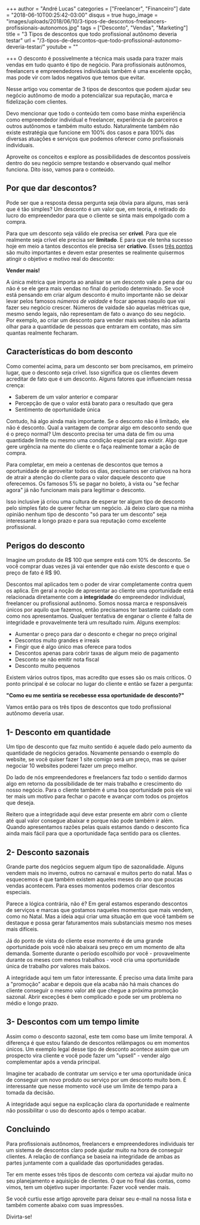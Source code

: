 +++
author = "André Lucas"
categories = ["Freelancer", "Financeiro"]
date = "2018-06-10T00:25:42-03:00"
disqus = true
hugo_image = "images/uploads/2018/06/10/3-tipos-de-descontos-freelancers-profissionais-autonomos.jpg"
tags = ["Desconto", "Vendas", "Marketing"]
title = "3 Tipos de descontos que todo profissional autônomo deveria testar"
url = "/3-tipos-de-descontos-que-todo-profissional-autonomo-deveria-testar/"
youtube = ""

+++
O desconto é possivelmente a técnica mais usada para trazer mais vendas em tudo quanto é tipo de negócio. Para profissionais autônomos, freelancers e empreendedores individuais também é uma excelente opção, mas pode vir com lados negativos que temos que evitar.

Nesse artigo vou comentar de 3 tipos de descontos que podem ajudar seu negócio autônomo de modo a potencializar sua reputação, marca e fidelização com clientes.

Devo mencionar que todo o conteúdo tem como base minha experiência como empreendedor individual e freelancer, experiência de parceiros e outros autônomos e também muito estudo. Naturalmente também não existe estratégia que funcione em 100% dos casos e para 100% das diversas atuações e serviços que podemos oferecer como profissionais individuais.

Aproveite os conceitos e explore as possibilidades de descontos possíveis dentro do seu negócio sempre testando e observando qual melhor funciona. Dito isso, vamos para o conteúdo.

## Por que dar descontos?

Pode ser que a resposta dessa pergunta seja óbvia para alguns, mas será que é tão simples? Um desconto é um valor que, em teoria, é retirado do lucro do empreendedor para que o cliente se sinta mais empolgado com a compra.

Para que um desconto seja válido ele precisa ser **crível**. Para que ele realmente seja crível ele precisa ser **limitado**. E para que ele tenha sucesso hoje em meio a tantos descontos ele precisa ser **criativo**. Esses [três pontos](http://www.sebraemercados.com.br/aprenda-dar-descontos-sem-prejudicar/) são muito importantes e devem estar presentes se realmente quisermos atingir o objetivo e motivo real do desconto:

**Vender mais!**

A única métrica que importa ao analisar se um desconto vale a pena dar ou não é se ele gera mais vendas no final do período determinado. Se você está pensando em criar algum desconto é muito importante não se deixar levar pelos famosos _números de vaidade_ e focar apenas naquilo que vai fazer seu negócio crescer. Números de vaidade são aquelas métricas que, mesmo sendo legais, não representam de fato o avanço do seu negócio. Por exemplo, ao criar um desconto para vender mais websites não adianta olhar para a quantidade de pessoas que entraram em contato, mas sim quantas realmente fecharam.

## Características do bom desconto

Como comentei acima, para um desconto ser bom precisamos, em primeiro lugar, que o desconto seja crível. Isso significa que os clientes devem acreditar de fato que é um desconto. Alguns fatores que influenciam nessa crença:

* Saberem de um valor anterior e comparar
* Percepção de que o valor está barato para o resultado que gera
* Sentimento de oportunidade única

Contudo, há algo ainda mais importante. Se o desconto não é limitado, ele não é desconto. Qual a vantagem de comprar algo em desconto sendo que é o preço normal? Um desconto precisa ter uma data de fim ou uma quantidade limite ou mesmo uma condição especial para existir. Algo que gere urgência na mente do cliente e o faça realmente tomar a ação de compra.

Para completar, em meio a centenas de descontos que temos a oportunidade de aproveitar todos os dias, precisamos ser criativos na hora de atrair a atenção do cliente para o valor daquele desconto que oferecemos. Os famosos 5% se pagar no boleto, à vista ou "se fechar agora" já não funcionam mais para legitimar o desconto.

Isso inclusive já criou uma cultura de esperar ter algum tipo de desconto pelo simples fato de querer fechar um negócio. Já deixo claro que na minha opinião nenhum tipo de desconto "só para ter um desconto" seja interessante a longo prazo e para sua reputação como excelente profissional.

## Perigos do desconto

Imagine um produto de R$ 100 que sempre está com 10% de desconto. Se você comprar duas vezes já vai entender que não existe desconto e que o preço de fato é R$ 90.

Descontos mal aplicados tem o poder de virar completamente contra quem os aplica. Em geral a noção de apresentar ao cliente uma oportunidade está relacionada diretamente com a **integridade** do empreendedor individual, freelancer ou profissional autônomo. Somos nossa marca e responsáveis únicos por aquilo que fazemos, então precisamos ter bastante cuidado com como nos apresentamos. Qualquer tentativa de enganar o cliente é falta de integridade e provavelmente terá um resultado ruim. Alguns exemplos:

* Aumentar o preço para dar o desconto e chegar no preço original
* Descontos muito grandes e irreais
* Fingir que é algo único mas oferece para todos
* Descontos apenas para cobrir taxas de algum meio de pagamento
* Desconto se não emitir nota fiscal
* Desconto muito pequenos

Existem vários outros tipos, mas acredito que esses são os mais críticos. O ponto principal é se colocar no lugar do cliente e então se fazer a pergunta:

**"Como eu me sentiria se recebesse essa oportunidade de desconto?"**

Vamos então para os três tipos de descontos que todo profissional autônomo deveria usar.

## 1- Desconto em quantidade

Um tipo de desconto que faz muito sentido é aquele dado pelo aumento da quantidade de negócios gerados. Novamente pensando o exemplo do website, se você quiser fazer 1 site comigo será um preço, mas se quiser negociar 10 websites poderei fazer um preço melhor.

Do lado de nós empreendedores e freelancers faz todo o sentido darmos algo em retorno da possibilidade de ter mais trabalho e crescimento do nosso negócio. Para o cliente também é uma boa oportunidade pois ele vai ter mais um motivo para fechar o pacote e avançar com todos os projetos que deseja.

Reitero que a integridade aqui deve estar presente em abrir com o cliente até qual valor consegue abaixar e porque não pode também ir além. Quando apresentamos razões pelas quais estamos dando o desconto fica ainda mais fácil para que a oportunidade faça sentido para os clientes.

## 2- Desconto sazonais

Grande parte dos negócios seguem algum tipo de sazonalidade. Alguns vendem mais no inverno, outros no carnaval e muitos perto do natal. Mas o esquecemos é que também existem aqueles meses do ano que poucas vendas acontecem. Para esses momentos podemos criar descontos especiais.

Parece a lógica contrária, não é? Em geral estamos esperando descontos de serviços e marcas que gostamos naqueles momentos que mais vendem, como no Natal. Mas a ideia aqui criar uma situação em que você também se destaque e possa gerar faturamentos mais substanciais mesmo nos meses mais difíceis.

Já do ponto de vista do cliente esse momento é de uma grande oportunidade pois você não abaixará seu preço em um momento de alta demanda. Somente durante o período escolhido por você - provavelmente durante os meses com menos trabalhos - você cria uma oportunidade única de trabalho por valores mais baixos.

A integridade aqui tem um fator interessante. É preciso uma data limite para a "promoção" acabar e depois que ela acaba não há mais chances do cliente conseguir o mesmo valor até que chegue a próxima promoção sazonal. Abrir exceções é bem complicado e pode ser um problema no médio e longo prazo.

## 3- Descontos com um tempo limite

Assim como o desconto sazonal, este tem como base um limite temporal. A diferença é que estou falando de descontos relâmpagos ou em momentos únicos. Um exemplo legal desse tipo de desconto acontece assim que um prospecto vira cliente e você pode fazer um "upsell" - vender algo complementar após a venda principal.

Imagine ter acabado de contratar um serviço e ter uma oportunidade única de conseguir um novo produto ou serviço por um desconto muito bom. É interessante que nesse momento você use um limite de tempo para a tomada da decisão.

A integridade aqui segue na explicação clara da oportunidade e realmente não possibilitar o uso do desconto após o tempo acabar.

## Concluindo

Para profissionais autônomos, freelancers e empreendedores individuais ter um sistema de descontos claro pode ajudar muito na hora de conseguir clientes. A relação de confiança se baseia na integridade de ambas as partes juntamente com a qualidade das oportunidades geradas.

Ter em mente esses três tipos de desconto com certeza vai ajudar muito no seu planejamento e aquisição de clientes. O que no final das contas, como vimos, tem um objetivo super importante: Fazer você vender mais.

Se você curtiu esse artigo aproveite para deixar seu e-mail na nossa lista e também comente abaixo com suas impressões.

Divirta-se!